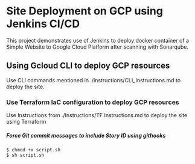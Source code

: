 # Site Deployment on GCP using Jenkins CI/CD

This project demonstrates use of Jenkins to deploy docker container of a Simple Website to Google Cloud Platform after scanning with Sonarqube.


## Using Gcloud CLI to deploy GCP resources
Use CLI commands mentioned in ./instructions/CLI_Instructions.md to deploy the site.


### Use Terraform IaC configuration to deploy GCP resources

Use Instructions from ./Instructions/TF Instructions.md to deploy the site using Terraform


##### Force Git commit messages to include Story ID using githooks

```
$ chmod +x script.sh
$ sh script.sh
```
